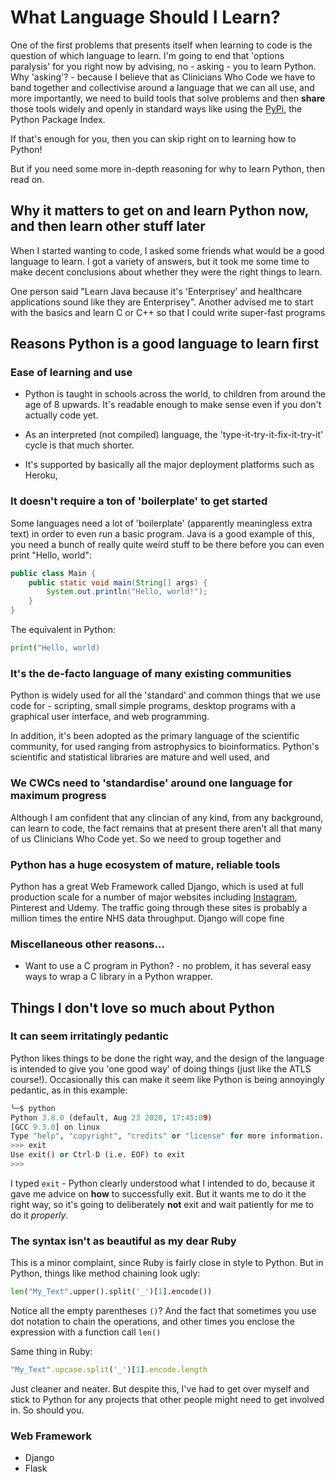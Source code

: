 # What Language Should I Learn?

One of the first problems that presents itself when learning to code is the question of which language to learn. I'm going to end that 'options paralysis' for you right now by advising, no - asking - you to learn Python. Why 'asking'? - because I believe that as Clinicians Who Code we have to band together and collectivise around a language that we can all use, and more importantly, we need to build tools that solve problems and then **share** those tools widely and openly in standard ways like using the [PyPi](https://pypi.org/), the Python Package Index.

If that's enough for you, then you can skip right on to learning how to Python!

But if you need some more in-depth reasoning for why to learn Python, then read on.

## Why it matters to get on and learn Python **now**, and then learn other stuff later

When I started wanting to code, I asked some friends what would be a good language to learn. I got a variety of answers, but it took me some time to make decent conclusions about whether they were the right things to learn.

One person said "Learn Java because it's 'Enterprisey' and healthcare applications sound like they are Enterprisey". Another advised me to start with the basics and learn C or C++ so that I could write super-fast programs

## Reasons Python is a good language to learn first

### Ease of learning and use

- Python is taught in schools across the world, to children from around the age of 8 upwards. It's readable enough to make sense even if you don't actually code yet.

- As an interpreted (not compiled) language, the 'type-it-try-it-fix-it-try-it' cycle is that much shorter.

- It's supported by basically all the major deployment platforms such as Heroku,

### It doesn't require a ton of 'boilerplate' to get started

Some languages need a lot of 'boilerplate' (apparently meaningless extra text) in order to even run a basic program. Java is a good example of this, you need a bunch of really quite weird stuff to be there before you can even print "Hello, world":

```java
public class Main {
    public static void main(String[] args) {
        System.out.println("Hello, world!");
    }
}
```

The equivalent in Python:

```python
print("Hello, world)
```

### It's the de-facto language of many existing communities

Python is widely used for all the 'standard' and common things that we use code for - scripting, small simple programs, desktop programs with a graphical user interface, and web programming.

In addition, it's been adopted as the primary language of the scientific community, for used ranging from astrophysics to bioinformatics. Python's scientific and statistical libraries are mature and well used, and

### We CWCs need to 'standardise' around one language for maximum progress

Although I am confident that any clincian of any kind, from any background, can learn to code, the fact remains that at present there aren't all that many of us Clinicians Who Code yet. So we need to group together and

### Python has a huge ecosystem of mature, reliable tools

Python has a great Web Framework called Django, which is used at full production scale for a number of major websites including [Instagram](https://stackshare.io/instagram/instagram), Pinterest and Udemy. The traffic going through these sites is probably a million times the entire NHS data throughput. Django will cope fine

### Miscellaneous other reasons...

- Want to use a C program in Python? - no problem, it has several easy ways to wrap a C library in a Python wrapper.

## Things I don't love so much about Python

### It can seem irritatingly pedantic

Python likes things to be done the right way, and the design of the language is intended to give you 'one good way' of doing things (just like the ATLS course!). Occasionally this can make it seem like Python is being annoyingly pedantic, as in this example:

```python
╰─$ python
Python 3.8.0 (default, Aug 23 2020, 17:45:09)
[GCC 9.3.0] on linux
Type "help", "copyright", "credits" or "license" for more information.
>>> exit
Use exit() or Ctrl-D (i.e. EOF) to exit
>>>
```

I typed `exit` - Python clearly understood what I intended to do, because it gave me advice on **how** to successfully exit. But it wants me to do it the right way, so it's going to deliberately **not** exit and wait patiently for me to do it _properly_.

### The syntax isn't as beautiful as my dear Ruby

This is a minor complaint, since Ruby is fairly close in style to Python. But in Python, things like method chaining look ugly:

```python
len("My_Text".upper().split('_')[1].encode())
```

Notice all the empty parentheses `()`? And the fact that sometimes you use dot notation to chain the operations, and other times you enclose the expression with a function call `len()`

Same thing in Ruby:

```ruby
"My_Text".upcase.split('_')[1].encode.length
```

Just cleaner and neater. But despite this, I've had to get over myself and stick to Python for any projects that other people might need to get involved in. So should you.

### Web Framework

- Django
- Flask
